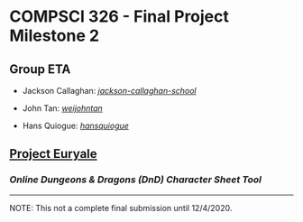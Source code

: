 # **COMPSCI 326 - Final Project Milestone 2**

## **Group ETA**

- Jackson Callaghan: *[jackson-callaghan-school](https://github.com/jackson-callaghan-school)*

- John Tan: *[weijohntan](https://github.com/weijohntan)*

- Hans Quiogue: *[hansquiogue](https://github.com/hansquiogue)*


## **[Project Euryale](https://pacific-cove-11560.herokuapp.com/)**

### *Online Dungeons & Dragons (DnD) Character Sheet Tool*

---

NOTE: This not a complete final submission until 12/4/2020.


